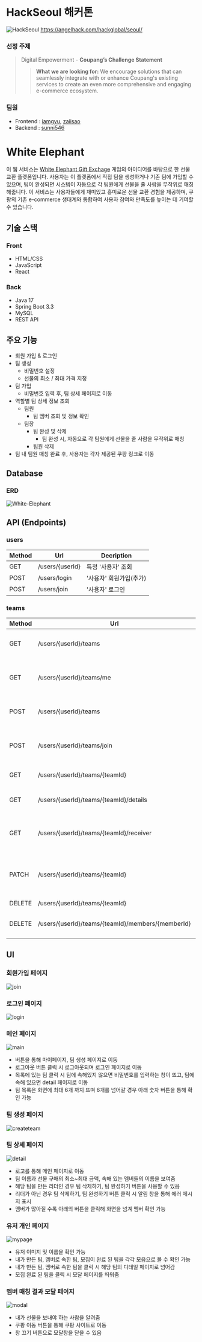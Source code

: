 # HackSeoul 해커톤

![HackSeoul](</hackseoul_notionbanner.png>)
https://angelhack.com/hackglobal/seoul/

### 선정 주제

> Digital Empowerment - **Coupang’s Challenge Statement**
>> **What we are looking for:** We encourage solutions that can seamlessly integrate with or enhance Coupang's existing services to create an even more comprehensive and engaging e-commerce ecosystem.

### 팀원
- Frontend : [iamgyu](https://github.com/iamgyu), [zaiisao](https://github.com/zaiisao)
- Backend : [sunni546](https://github.com/sunni546)

# White Elephant

이 웹 서비스는 [White Elephant Gift Exchage](https://en.wikipedia.org/wiki/White_elephant_gift_exchange) 게임의 아이디어를 바탕으로 한 선물 교환 플랫폼입니다. 사용자는 이 플랫폼에서 직접 팀을 생성하거나 기존 팀에 가입할 수 있으며, 팀이 완성되면 시스템이 자동으로 각 팀원에게 선물을 줄 사람을 무작위로 매칭해줍니다. 이 서비스는 사용자들에게 재미있고 흥미로운 선물 교환 경험을 제공하며, 쿠팡의 기존 e-commerce 생태계와 통합하여 사용자 참여와 만족도를 높이는 데 기여할 수 있습니다.

## 기술 스택

### Front
- HTML/CSS
- JavaScript
- React

### Back
- Java 17
- Spring Boot 3.3
- MySQL
- REST API

## 주요 기능

- 회원 가입 & 로그인
- 팀 생성
    - 비밀번호 설정
    - 선물의 최소 / 최대 가격 지정
- 팀 가입
    - 비밀번호 입력 후, 팀 상세 페이지로 이동
- 역할별 팀 상세 정보 조회
    - 팀원
        - 팀 멤버 조회 및 정보 확인
    - 팀장
        - 팀 완성 및 삭제
            - 팀 완성 시, 자동으로 각 팀원에게 선물을 줄 사람을 무작위로 매칭
        - 팀원 삭제
- 팀 내 팀원 매칭 완료 후, 사용자는 각자 제공된 쿠팡 링크로 이동

## Database

### ERD

![White-Elephant](</whiteElephant-back/White-Elephant.png>)

## API (Endpoints)

### users

| Method | Url              | Decription |
| ------ | ---------------- | ---------- |
| GET    | /users/{userId}  | 특정 '사용자' 조회 |
| POST   | /users/login     | '사용자' 회원가입(추가) |
| POST   | /users/join      | '사용자' 로그인 |

### teams

| Method | Url                                                  | Decription |
| ------ | ---------------------------------------------------- | ---------- |
| GET    | /users/{userId}/teams                                | ACTIVE 상태의 전체 '팀' 목록 조회 |
| GET    | /users/{userId}/teams/me                             | 특정 '사용자'가 속한 전체 '팀' 목록 조회 |
| POST   | /users/{userId}/teams                                | '팀' 생성 및 LEADER 역할의 '멤버' 생성 |
| POST   | /users/{userId}/teams/join                           | '팀' 가입 및 MEMBER 역할의 '멤버' 생성 |
| GET    | /users/{userId}/teams/{teamId}                       | 특정 '팀'의 정보 조회 |
| GET    | /users/{userId}/teams/{teamId}/details               | 특정 '팀'의 정보 및 '멤버' 목록 조회 |
| GET    | /users/{userId}/teams/{teamId}/receiver              | COMPLETED 상태의 '팀'에서 매칭된 '멤버' 조회 |
| PATCH  | /users/{userId}/teams/{teamId}                       | 특정 '팀'의 상태를 COMPLETED로 변경 및 '멤버' 매칭 |
| DELETE | /users/{userId}/teams/{teamId}                       | 특정 '팀' 삭제 |
| DELETE | /users/{userId}/teams/{teamId}/members/{memberId}    | 특정 '팀'에 속한 특정 '멤버' 삭제 |

## UI

### 회원가입 페이지

![join](<whiteElephant-front/UI/join.png>)

### 로그인 페이지

![login](<whiteElephant-front/UI/login.png>)

### 메인 페이지

![main](<whiteElephant-front/UI/main.png>)

- 버튼을 통해 마이페이지, 팀 생성 페이지로 이동
- 로그아웃 버튼 클릭 시 로그아웃되며 로그인 페이지로 이동
- 목록에 있는 팀 클릭 시 팀에 속해있지 않으면 비밀번호를 입력하는 창이 뜨고, 팀에 속해 있으면 detail 페이지로 이동
- 팀 목록은 화면에 최대 6개 까지 뜨며 6개를 넘어갈 경우 아래 숫자 버튼을 통해 확인 가능

### 팀 생성 페이지

![createteam](<whiteElephant-front/UI/createteam.png>)

### 팀 상세 페이지

![detail](<whiteElephant-front/UI/detail.png>)

- 로고를 통해 메인 페이지로 이동
- 팀 이름과 선물 구매의 최소~최대 금액, 속해 있는 멤버들의 이름을 보여줌
- 해당 팀을 만든 리더인 경우 팀 삭제하기, 팀 완성하기 버튼을 사용할 수 있음
- 리더가 아닌 경우 팀 삭제하기, 팀 완성하기 버튼 클릭 시 알림 창을 통해 에러 메시지 표시
- 멤버가 많아질 수록 아래의 버튼을 클릭해 화면을 넘겨 멤버 확인 가능

### 유저 개인 페이지

![mypage](<whiteElephant-front/UI/mypage.png>)

- 유저 이미지 및 이름을 확인 가능
- 내가 만든 팀, 멤버로 속한 팀, 모집이 완료 된 팀을 각각 모음으로 볼 수 확인 가능
- 내가 만든 팀, 멤버로 속한 팀을 클릭 시 해당 팀의 디테일 페이지로 넘어감
- 모집 완료 된 팀을 클릭 시 모달 페이지를 띄워줌

### 멤버 매칭 결과 모달 페이지

![modal](<whiteElephant-front/UI/modal.png>)

- 내가 선물을 보내야 하는 사람을 알려줌
- 쿠팡 이동 버튼을 통해 쿠팡 사이트로 이동
- 창 끄기 버튼으로 모달창을 닫을 수 있음

